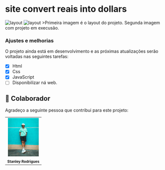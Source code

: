 # site convert reais into dollars



<img src="./assets/layout.png" alt="layout">
<img src="./assets/working.png" alt="layout">
>Primeira  imagem é o layout do projeto. Segunda imagem com projeto em execusão.

### Ajustes e melhorias

O projeto ainda está em desenvolvimento e as próximas atualizações serão voltadas nas seguintes tarefas:

- [x] Html
- [x] Css
- [x] JavaScript
- [ ] Disponibilizar ná web.

## 🤝 Colaborador

Agradeço a seguinte pessoa que contribui para este projeto:

<table>
  <tr>
    <td align="center">
      <a href="#">
        <img src="./assets/stanley.jpg" width="100px;" alt="Foto de Stanley Rodrigues"/><br>
        <sub>
          <b>Stanley Rodrigues</b>
        </sub>
      </a>
    </td>
  </tr>
</table>
